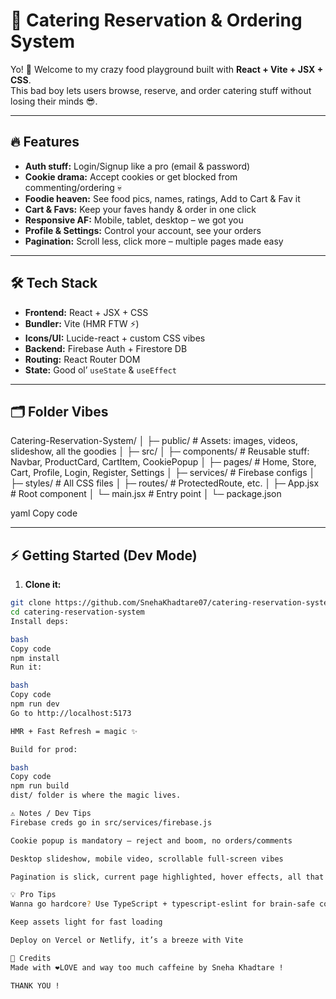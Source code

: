 # 🍴 Catering Reservation & Ordering System

Yo! 👋 Welcome to my crazy food playground built with **React + Vite + JSX + CSS**.  
This bad boy lets users browse, reserve, and order catering stuff without losing their minds 😎.

---

## 🔥 Features

- **Auth stuff:** Login/Signup like a pro (email & password)  
- **Cookie drama:** Accept cookies or get blocked from commenting/ordering 💀  
- **Foodie heaven:** See food pics, names, ratings, Add to Cart & Fav it  
- **Cart & Favs:** Keep your faves handy & order in one click  
- **Responsive AF:** Mobile, tablet, desktop – we got you  
- **Profile & Settings:** Control your account, see your orders  
- **Pagination:** Scroll less, click more – multiple pages made easy  

---

## 🛠 Tech Stack

- **Frontend:** React + JSX + CSS  
- **Bundler:** Vite (HMR FTW ⚡)  
- **Icons/UI:** Lucide-react + custom CSS vibes  
- **Backend:** Firebase Auth + Firestore DB  
- **Routing:** React Router DOM  
- **State:** Good ol’ `useState` & `useEffect`  

---

## 🗂 Folder Vibes

Catering-Reservation-System/
│
├─ public/ # Assets: images, videos, slideshow, all the goodies
│
├─ src/
│ ├─ components/ # Reusable stuff: Navbar, ProductCard, CartItem, CookiePopup
│ ├─ pages/ # Home, Store, Cart, Profile, Login, Register, Settings
│ ├─ services/ # Firebase configs
│ ├─ styles/ # All CSS files
│ ├─ routes/ # ProtectedRoute, etc.
│ ├─ App.jsx # Root component
│ └─ main.jsx # Entry point
│
└─ package.json

yaml
Copy code

---

## ⚡ Getting Started (Dev Mode)

1. **Clone it:**  
```bash
git clone https://github.com/SnehaKhadtare07/catering-reservation-system.git
cd catering-reservation-system
Install deps:

bash
Copy code
npm install
Run it:

bash
Copy code
npm run dev
Go to http://localhost:5173

HMR + Fast Refresh = magic ✨

Build for prod:

bash
Copy code
npm run build
dist/ folder is where the magic lives.

⚠️ Notes / Dev Tips
Firebase creds go in src/services/firebase.js

Cookie popup is mandatory – reject and boom, no orders/comments

Desktop slideshow, mobile video, scrollable full-screen vibes

Pagination is slick, current page highlighted, hover effects, all that jazz

💡 Pro Tips
Wanna go hardcore? Use TypeScript + typescript-eslint for brain-safe code

Keep assets light for fast loading

Deploy on Vercel or Netlify, it’s a breeze with Vite

🚀 Credits
Made with ❤️LOVE and way too much caffeine by Sneha Khadtare ! 

THANK YOU !